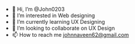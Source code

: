- 👋 Hi, I’m @John0203
- 👀 I’m interested in Web designing
- 🌱 I’m currently learning UX Designing
- 💞️ I’m looking to collaborate on UX Design
- 📫 How to reach me johnnaveen62@gmail.com

<!---
John0203/John0203 is a ✨ special ✨ repository because its `README.md` (this file) appears on your GitHub profile.
You can click the Preview link to take a look at your changes.
--->
